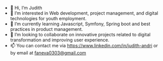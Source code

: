 - 👋 Hi, I’m Judith
- 👀 I’m interested in Web development, project management, and digital technologies for youth employment.
- 🌱 I’m currently learning Javascript, Symfony, Spring boot and best practices in product management.
- 💞️ I’m looking to collaborate on innovative projects related to digital transformation and improving user experience.
- 📫 You can contact me via https://www.linkedin.com/in/judith-andri or by email at faneva0303@gmail.com

<!---
fanevasoa-judith/fanevasoa-judith is a ✨ special ✨ repository because its `README.md` (this file) appears on your GitHub profile.
You can click the Preview link to take a look at your changes.
--->
